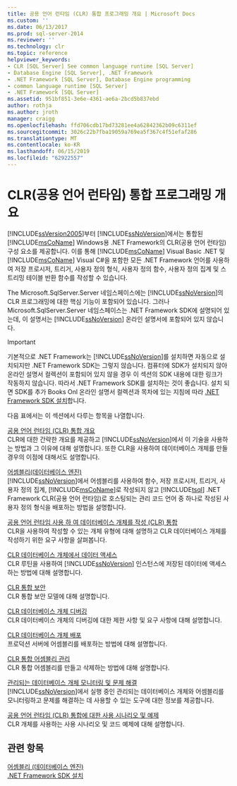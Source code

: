 ```yaml
---
title: 공용 언어 런타임 (CLR) 통합 프로그래밍 개요 | Microsoft Docs
ms.custom: ''
ms.date: 06/13/2017
ms.prod: sql-server-2014
ms.reviewer: ''
ms.technology: clr
ms.topic: reference
helpviewer_keywords:
- CLR [SQL Server] See common language runtime [SQL Server]
- Database Engine [SQL Server], .NET Framework
- .NET Framework [SQL Server], Database Engine programming
- common language runtime [SQL Server]
- .NET Framework [SQL Server]
ms.assetid: 951bf851-3e6e-4361-ae6a-2bcd5b837ebd
author: rothja
ms.author: jroth
manager: craigg
ms.openlocfilehash: ffd706cdb17bd73281ee4a62842362b09c6311ef
ms.sourcegitcommit: 3026c22b7fba19059a769ea5f367c4f51efaf286
ms.translationtype: MT
ms.contentlocale: ko-KR
ms.lasthandoff: 06/15/2019
ms.locfileid: "62922557"
---
```

# <a name="common-language-runtime-clr-integration-programming-concepts"></a>CLR(공용 언어 런타임) 통합 프로그래밍 개요
  [!INCLUDE[ssVersion2005](../../../includes/ssversion2005-md.md)]부터 [!INCLUDE[ssNoVersion](../../../includes/ssnoversion-md.md)]에서는 통합된 [!INCLUDE[msCoName](../../../includes/msconame-md.md)] Windows용 .NET Framework의 CLR(공용 언어 런타임) 구성 요소를 제공합니다. 이를 통해 [!INCLUDE[msCoName](../../../includes/msconame-md.md)] Visual Basic .NET 및 [!INCLUDE[msCoName](../../../includes/msconame-md.md)] Visual C#을 포함한 모든 .NET Framework 언어를 사용하여 저장 프로시저, 트리거, 사용자 정의 형식, 사용자 정의 함수, 사용자 정의 집계 및 스트리밍 테이블 반환 함수를 작성할 수 있습니다.  
  
 The Microsoft.SqlServer.Server 네임스페이스에는 [!INCLUDE[ssNoVersion](../../../includes/ssnoversion-md.md)]의 CLR 프로그래밍에 대한 핵심 기능이 포함되어 있습니다. 그러나 Microsoft.SqlServer.Server 네임스페이스는 .NET Framework SDK에 설명되어 있는데, 이 설명서는 [!INCLUDE[ssNoVersion](../../../includes/ssnoversion-md.md)] 온라인 설명서에 포함되어 있지 않습니다.  
  
> [!IMPORTANT]  
>  기본적으로 .NET Framework는 [!INCLUDE[ssNoVersion](../../../includes/ssnoversion-md.md)]를 설치하면 자동으로 설치되지만 .NET Framework SDK는 그렇지 않습니다. 컴퓨터에 SDK가 설치되지 않아 온라인 설명서 컬렉션이 포함되어 있지 않을 경우 이 섹션의 SDK 내용에 대한 링크가 작동하지 않습니다. 따라서 .NET Framework SDK를 설치하는 것이 좋습니다. 설치 되 면 SDK를 추가 Books Onl 온라인 설명서 컬렉션과 목차에 있는 지침에 따라 [.NET Framework SDK 설치](https://technet.microsoft.com/library/bb686823\(v=SQL.105\).aspx)합니다.  
  
 다음 표에서는 이 섹션에서 다루는 항목을 나열합니다.  
  
 [공용 언어 런타임 &#40;CLR&#41; 통합 개요](common-language-runtime-integration-overview.md)  
 CLR에 대한 간략한 개요를 제공하고 [!INCLUDE[ssNoVersion](../../../includes/ssnoversion-md.md)]에서 이 기술을 사용하는 방법과 그 이유에 대해 설명합니다. 또한 CLR을 사용하여 데이터베이스 개체를 만들 경우의 이점에 대해서도 설명합니다.  
  
 [어셈블리&#40;데이터베이스 엔진&#41;](assemblies-database-engine.md)  
 [!INCLUDE[ssNoVersion](../../../includes/ssnoversion-md.md)]에서 어셈블리를 사용하여 함수, 저장 프로시저, 트리거, 사용자 정의 집계, [!INCLUDE[msCoName](../../../includes/msconame-md.md)]로 작성되지 않고 [!INCLUDE[tsql](../../../includes/tsql-md.md)] .NET Framework CLR(공용 언어 런타임)로 호스팅되는 관리 코드 언어 중 하나로 작성된 사용자 정의 형식을 배포하는 방법을 설명합니다.  
  
 [공용 언어 런타임 사용 하 여 데이터베이스 개체를 작성 &#40;CLR&#41; 통합](database-objects/building-database-objects-with-common-language-runtime-clr-integration.md)  
 CLR을 사용하여 작성할 수 있는 개체 유형에 대해 설명하고 CLR 데이터베이스 개체를 작성하기 위한 요구 사항을 살펴봅니다.  
  
 [CLR 데이터베이스 개체에서 데이터 액세스](data-access/data-access-from-clr-database-objects.md)  
 CLR 루틴을 사용하여 [!INCLUDE[ssNoVersion](../../../includes/ssnoversion-md.md)] 인스턴스에 저장된 데이터에 액세스하는 방법에 대해 설명합니다.  
  
 [CLR 통합 보안](security/clr-integration-security.md)  
 CLR 통합 보안 모델에 대해 설명합니다.  
  
 [CLR 데이터베이스 개체 디버깅](debugging-clr-database-objects.md)  
 CLR 데이터베이스 개체의 디버깅에 대한 제한 사항 및 요구 사항에 대해 설명합니다.  
  
 [CLR 데이터베이스 개체 배포](deploying-clr-database-objects.md)  
 프로덕션 서버에 어셈블리를 배포하는 방법에 대해 설명합니다.  
  
 [CLR 통합 어셈블리 관리](assemblies/managing-clr-integration-assemblies.md)  
 CLR 통합 어셈블리를 만들고 삭제하는 방법에 대해 설명합니다.  
  
 [관리되는 데이터베이스 개체 모니터링 및 문제 해결](monitoring-and-troubleshooting-managed-database-objects.md)  
 [!INCLUDE[ssNoVersion](../../../includes/ssnoversion-md.md)]에서 실행 중인 관리되는 데이터베이스 개체와 어셈블리를 모니터링하고 문제를 해결하는 데 사용할 수 있는 도구에 대한 정보를 제공합니다.  
  
 [공용 언어 런타임 &#40;CLR&#41; 통합에 대한 사용 시나리오 및 예제](../../database-engine/dev-guide/usage-scenarios-and-examples-for-common-language-runtime-clr-integration.md)  
 CLR 개체를 사용하는 사용 시나리오 및 코드 예제에 대해 설명합니다.  
  
## <a name="see-also"></a>관련 항목  
 [어셈블리 &#40;데이터베이스 엔진&#41;](assemblies-database-engine.md)   
 [.NET Framework SDK 설치](https://technet.microsoft.com/library/bb686823\(v=SQL.105\).aspx)  
  
  

